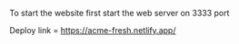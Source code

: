 To start the website first start the web server on 3333 port 

Deploy link = https://acme-fresh.netlify.app/
